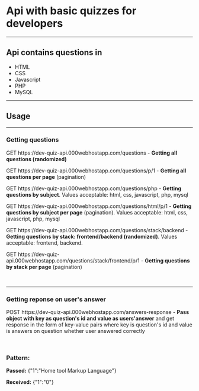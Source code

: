 <h1>Api with basic quizzes for developers</h1>
<hr>
<h2>Api contains questions in</h2>
<ul>
<li>HTML</li>
<li>CSS</li>
<li>Javascript</li>
<li>PHP</li>
<li>MySQL</li>
</ul>
<hr>
<h2>Usage</h2>
<hr>
<h3>Getting questions</h3>
<p>GET https://dev-quiz-api.000webhostapp.com/questions - <b>Getting all questions (randomized)</b></p>
<p>GET https://dev-quiz-api.000webhostapp.com/questions/p/1 - <b>Getting all questions per page</b> (pagination)</p>
<p>GET https://dev-quiz-api.000webhostapp.com/questions/php - <b>Getting questions by subject</b>. Values acceptable: html, css, javascript, php, mysql</p>
<p>GET https://dev-quiz-api.000webhostapp.com/questions/html/p/1 - <b>Getting questions by subject per page</b> (pagination). Values acceptable: html, css, javascript, php, mysql</p>
<p>GET https://dev-quiz-api.000webhostapp.com/questions/stack/backend - <b>Getting questions by stack: frontend/backend (randomized)</b>. Values acceptable: frontend, backend.</p>
<p>GET https://dev-quiz-api.000webhostapp.com/questions/stack/frontend/p/1 - <b>Getting questions by stack per page</b> (pagination)</p>
<br>
<hr>
<h3>Getting reponse on user's answer</h3>
<p>POST https://dev-quiz-api.000webhostapp.com/answers-response - <b>Pass object with key as question's id and value as users'answer</b> and get response in the form of key-value pairs where key is question's id and value is answers on question whether user answered correctly
</p>
<br>
<h3>Pattern:</h3>
<p><b>Passed:</b> {"1":"Home tool Markup Language"}</p>
<p><b>Received:</b> {"1":"0"}</p>
